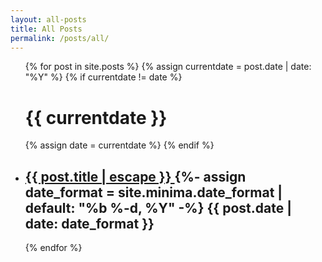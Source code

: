 ```yaml
---
layout: all-posts
title: All Posts
permalink: /posts/all/
---
```



<ul class="post-list">
{% for post in site.posts %}
  {% assign currentdate = post.date | date: "%Y" %}
   {% if currentdate != date %}
      <h1 id="{{post.date | date: "%Y"}}">{{ currentdate }}</h1>
      {% assign date = currentdate %}
   {% endif %}
  <li>
   <h2>
    <a class="post-link" href="{{ post.url | relative_url }}">
     {{ post.title | escape }}
    </a>  
     {%- assign date_format = site.minima.date_format | default: "%b %-d, %Y" -%} 
     <span class="post-meta">{{ post.date | date: date_format }}</span>
   </h2> 
  </li>
{% endfor %}
</ul>


